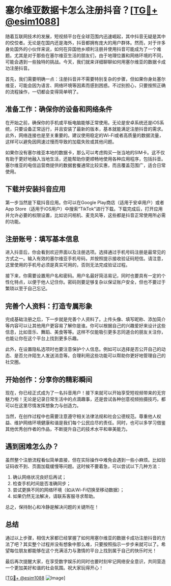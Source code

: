 # 塞尔维亚数据卡怎么注册抖音？[[TG💪+ @esim1088](https://t.me/s/esim1088)]

随着互联网技术的发展，短视频平台在全球范围内迅速崛起，其中抖音无疑是其中的佼佼者。无论是在国内还是海外，抖音都拥有庞大的用户群体。然而，对于许多身处国外的小伙伴来说，如何在异国他乡顺利注册并使用抖音可能成为了一个难题。尤其是对于那些在塞尔维亚生活的朋友们，由于地理位置和网络环境的不同，可能会遇到一些独特的挑战。今天，我们就来详细聊聊如何用塞尔维亚的数据卡成功注册抖音。

首先，我们需要明确一点：注册抖音并不需要特别复杂的步骤，但如果你身处塞尔维亚，可能会因为语言、网络环境等因素而感到困惑。不过别担心，只要按照正确的流程操作，一切都会变得简单明了。

## 准备工作：确保你的设备和网络条件

在开始之前，确保你的手机或平板电脑能够正常使用。无论是安卓系统还是iOS系统，只要设备正常运行，并且安装了最新的版本，基本就能满足注册抖音的需求。此外，网络连接也是至关重要的。建议使用稳定的Wi-Fi或者高质量的数据流量，这样可以避免因网速过慢而导致的加载失败或其他问题。

如果你没有塞尔维亚本地的数据卡，那么可以考虑购买一张当地的SIM卡。这不仅有助于更好地融入当地生活，还能帮助你更顺畅地使用各种应用程序，包括抖音。塞尔维亚的电信运营商提供的数据套餐通常比较实惠，而且覆盖范围广，适合日常使用。

## 下载并安装抖音应用

第一步当然是下载抖音应用。你可以在Google Play商店（适用于安卓用户）或者App Store（适用于iOS用户）中搜索“TikTok”进行下载。下载完成后，打开应用并允许必要的权限设置，比如访问相机、麦克风等，这些都是抖音正常使用所必需的功能。

## 注册账号：填写基本信息

进入抖音后，你会看到欢迎界面以及注册选项。选择通过手机号码注册是最常见的方式之一。输入有效的塞尔维亚手机号码，并按照提示接收验证码短信。请注意，这里使用的手机号必须是真实可用的，否则无法完成验证过程。

接下来，你需要设置用户名和密码。用户名最好简洁易记，同时也要具有一定的个性化特点，以便于他人记住你。密码则要足够复杂以保证账户安全，但也不要过于繁琐以至于自己忘记。

## 完善个人资料：打造专属形象

完成基础注册之后，下一步就是完善个人资料了。上传头像、填写昵称、添加简介等内容可以让其他用户更容易了解你是谁。你可以根据自己的兴趣爱好来设计这些信息，比如音乐、舞蹈、美食等等。这样不仅能吸引更多志同道合的朋友关注你，也能让你在这个平台上找到更多乐趣。

此外，在设置隐私选项时也要注意保护个人信息。例如可以选择是否公开自己的动态、是否允许陌生人发送消息等。合理利用这些功能可以帮助你更好地管理自己的社交圈。

## 开始创作：分享你的精彩瞬间

现在，你已经正式成为了一名抖音用户！接下来就可以开始享受短视频带来的无穷魅力啦！无论是记录日常生活中的点滴趣事，还是尝试各种创意视频拍摄技巧，都可以在这里尽情发挥想象力与创造力。

当然，在创作过程中也需要注意遵守相关法律法规和社会公德规范。尊重他人权益、维护网络环境健康和谐是我们每个公民应尽的责任。同时，也可以多学习借鉴其他优秀创作者的作品，不断提升自己的技术水平和审美能力。

## 遇到困难怎么办？

虽然整个注册流程看似简单直接，但在实际操作中难免会遇到一些小麻烦。比如验证码收不到、页面加载缓慢等问题。这时候不要着急，可以尝试以下几种方法：

1. 确认网络状况良好后再试；
2. 检查手机时间是否准确同步；
3. 尝试更换不同的网络环境（如从Wi-Fi切换至移动数据）；
4. 如果仍然无法解决，请联系客服寻求帮助。

总之，保持耐心和冷静是解决问题的关键所在！

## 总结

通过以上步骤，相信大家都已经掌握了如何用塞尔维亚的数据卡成功注册抖音的方法了吧？其实整个过程并没有想象中那么难，只要按照指示一步步来就可以了。希望每位朋友都能够在这个充满活力与激情的平台上找到属于自己的快乐时光！

最后再次提醒大家，在享受数字娱乐的同时也要时刻牢记网络安全意识，共同营造一个更加美好和谐的社会氛围。祝大家玩得开心！

[[TG💪+ @esim1088](https://t.me/s/esim1088) ![Image](https://i.postimg.cc/4NQfJmqS/Snipaste-2025-05-13-00-14-12.png)]